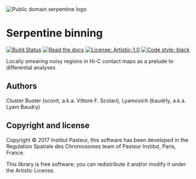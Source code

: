 ![Public domain serpentine logo](https://publicdomainvectors.org/photos/rygle_Snake_Colour_Outline.png)

# Serpentine binning


[![Build Status](https://travis-ci.org/koszullab/serpentine.svg?branch=master)](https://travis-ci.org/koszullab/serpentine)
[![Read the docs](https://readthedocs.org/projects/serpentine/badge/?style=plastic)](https://serpentine.readthedocs.io)
[![License: Artistic-1.0](https://img.shields.io/badge/License-Artistic%201.0-0298c3.svg)](https://opensource.org/licenses/Artistic-1.0)
[![Code style: black](https://img.shields.io/badge/code%20style-black-000000.svg)](https://github.com/ambv/black)

Locally smearing noisy regions in Hi-C contact maps as a prelude to differential analyses

## Authors

Cluster Buster (scovit, a.k.a. Vittore F. Scolari),
Lyamovich (baudrly, a.k.a. Lyam Baudry)

## Copyright and license

Copyright © 2017 Institut Pasteur, this software has been developed in
the Regulation Spatiale des Chromosomes team of Pasteur Institut,
Paris, France.

This library is free software; you can redistribute it and/or modify
it under the Artistic License.